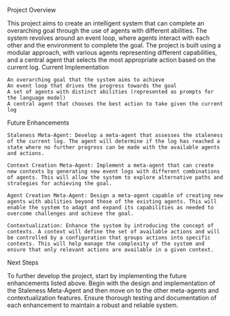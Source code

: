 Project Overview

This project aims to create an intelligent system that can complete an overarching goal through the use of agents with different abilities. The system revolves around an event loop, where agents interact with each other and the environment to complete the goal. The project is built using a modular approach, with various agents representing different capabilities, and a central agent that selects the most appropriate action based on the current log.
Current Implementation

    An overarching goal that the system aims to achieve
    An event loop that drives the progress towards the goal
    A set of agents with distinct abilities (represented as prompts for the language model)
    A central agent that chooses the best action to take given the current log

Future Enhancements

    Staleness Meta-Agent: Develop a meta-agent that assesses the staleness of the current log. The agent will determine if the log has reached a state where no further progress can be made with the available agents and actions.

    Context Creation Meta-Agent: Implement a meta-agent that can create new contexts by generating new event logs with different combinations of agents. This will allow the system to explore alternative paths and strategies for achieving the goal.

    Agent Creation Meta-Agent: Design a meta-agent capable of creating new agents with abilities beyond those of the existing agents. This will enable the system to adapt and expand its capabilities as needed to overcome challenges and achieve the goal.

    Contextualization: Enhance the system by introducing the concept of contexts. A context will define the set of available actions and will be controlled by a configuration that groups actions into specific contexts. This will help manage the complexity of the system and ensure that only relevant actions are available in a given context.

Next Steps

To further develop the project, start by implementing the future enhancements listed above. Begin with the design and implementation of the Staleness Meta-Agent and then move on to the other meta-agents and contextualization features. Ensure thorough testing and documentation of each enhancement to maintain a robust and reliable system.